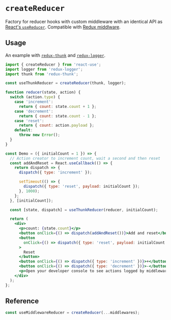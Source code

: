 # `createReducer`

Factory for reducer hooks with custom middleware with an identical API as [React's `useReducer`](https://reactjs.org/docs/hooks-reference.html#usereducer). Compatible with [Redux middlware](https://redux.js.org/advanced/middleware).

## Usage

An example with [`redux-thunk`](https://github.com/reduxjs/redux-thunk) and [`redux-logger`](https://github.com/LogRocket/redux-logger).

```jsx
import { createReducer } from 'react-use';
import logger from 'redux-logger';
import thunk from 'redux-thunk';

const useThunkReducer = createReducer(thunk, logger);

function reducer(state, action) {
  switch (action.type) {
    case 'increment':
      return { count: state.count + 1 };
    case 'decrement':
      return { count: state.count - 1 };
    case 'reset':
      return { count: action.payload };
    default:
      throw new Error();
  }
}

const Demo = ({ initialCount = 1 }) => {
  // Action creator to increment count, wait a second and then reset
  const addAndReset = React.useCallback(() => {
    return dispatch => {
      dispatch({ type: 'increment' });

      setTimeout(() => {
        dispatch({ type: 'reset', payload: initialCount });
      }, 1000);
    };
  }, [initialCount]);

  const [state, dispatch] = useThunkReducer(reducer, initialCount);

  return (
    <div>
      <p>count: {state.count}</p>
      <button onClick={() => dispatch(addAndReset())}>Add and reset</button>
      <button
        onClick={() => dispatch({ type: 'reset', payload: initialCount })}
      >
        Reset
      </button>
      <button onClick={() => dispatch({ type: 'increment' })}>+</button>
      <button onClick={() => dispatch({ type: 'decrement' })}>-</button>
      <p>Open your developer console to see actions logged by middleware</p>
    </div>
  );
};
```

## Reference

```js
const useMiddlewareReducer = createReducer(...middlewares);
```
